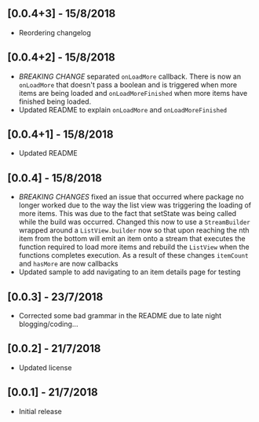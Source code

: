 ## [0.0.4+3] - 15/8/2018

* Reordering changelog

## [0.0.4+2] - 15/8/2018

* *BREAKING CHANGE* separated `onLoadMore` callback. There is now an `onLoadMore` that doesn't pass a boolean and is triggered when more items are being loaded and `onLoadMoreFinished` when more items have finished being loaded.
* Updated README to explain `onLoadMore` and `onLoadMoreFinished`

## [0.0.4+1] - 15/8/2018

* Updated README

## [0.0.4] - 15/8/2018

* *BREAKING CHANGES* fixed an issue that occurred where package no longer worked due to the way the list view was triggering the loading of more items. This was due to the fact that setState was being called while the build was occurred. Changed this now to use a `StreamBuilder` wrapped around a `ListView.builder` now so that upon reaching the nth item from the bottom will emit an item onto a stream that executes the function required to load more items and rebuild the `ListView` when the functions completes execution. As a result of these changes `itemCount` and `hasMore` are now callbacks
* Updated sample to add navigating to an item details page for testing

## [0.0.3] - 23/7/2018

* Corrected some bad grammar in the README due to late night blogging/coding...

## [0.0.2] - 21/7/2018

* Updated license

## [0.0.1] - 21/7/2018

* Initial release